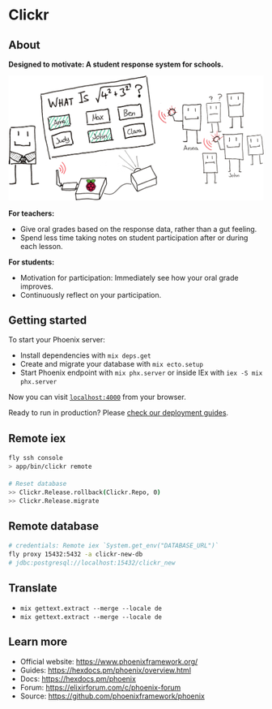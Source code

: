 # Clickr

## About

**Designed to motivate: A student response system for schools.**

![Clickr Diagram](docs/images/diagram_small.png)

**For teachers:**
- Give oral grades based on the response data, rather than a gut feeling.
- Spend less time taking notes on student participation after or during each lesson.

**For students:**
- Motivation for participation: Immediately see how your oral grade improves.
- Continuously reflect on your participation.

## Getting started

To start your Phoenix server:

  * Install dependencies with `mix deps.get`
  * Create and migrate your database with `mix ecto.setup`
  * Start Phoenix endpoint with `mix phx.server` or inside IEx with `iex -S mix phx.server`

Now you can visit [`localhost:4000`](http://localhost:4000) from your browser.

Ready to run in production? Please [check our deployment guides](https://hexdocs.pm/phoenix/deployment.html).

## Remote iex
```sh
fly ssh console
> app/bin/clickr remote

# Reset database
>> Clickr.Release.rollback(Clickr.Repo, 0)
>> Clickr.Release.migrate
```

## Remote database
```sh
# credentials: Remote iex `System.get_env("DATABASE_URL")`
fly proxy 15432:5432 -a clickr-new-db
# jdbc:postgresql://localhost:15432/clickr_new
```

## Translate
  * `mix gettext.extract --merge --locale de`
  * `mix gettext.extract --merge --locale de`

## Learn more

  * Official website: https://www.phoenixframework.org/
  * Guides: https://hexdocs.pm/phoenix/overview.html
  * Docs: https://hexdocs.pm/phoenix
  * Forum: https://elixirforum.com/c/phoenix-forum
  * Source: https://github.com/phoenixframework/phoenix
